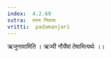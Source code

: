 ```yaml
---
index:  4.2.69
sutra:  तस्य निवासः
vritti:  padamanjari
---
```


ऋजुनावामिति । ऋज्वी नौर्येषां तेषामित्यर्थः ।।
